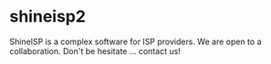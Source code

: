 shineisp2
=========

ShineISP is a complex software for ISP providers. We are open to a collaboration. Don't be hesitate ... contact us!
